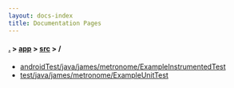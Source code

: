 ```yaml
---
layout: docs-index
title: Documentation Pages
---
```

#### [.](./../../index) > [app](./../index) > [src](./index) > **/**

- [androidTest/java/james/metronome/ExampleInstrumentedTest](androidTest/java/james/metronome/ExampleInstrumentedTest)
- [test/java/james/metronome/ExampleUnitTest](test/java/james/metronome/ExampleUnitTest)
